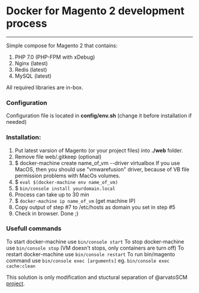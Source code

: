 # Docker for Magento 2 development process
--------
Simple compose for Magento 2 that contains:
1. PHP 7.0 (PHP-FPM with xDebug)
2. Nginx (latest)
3. Redis (latest)
4. MySQL (latest)

All required libraries are in-box.

### Configuration
Configuration file is located in **config/env.sh** (change it before installation if needed)

### Installation:

1. Put latest varsion of Magento (or your project files) into **./web** folder.
2. Remove file web/.gitkeep (optional)
3. $ docker-machine create name_of_vm --driver virtualbox
If you use MacOS, then you should use "vmwarefusion" driver, because of VB file permission problems with MacOs volumes.
4. $ `eval $(docker-machine env name_of_vm)`
5. $ `bin/console install yourdomain.local`
6. Process can take up to 30 min
7. $ `docker-machine ip name_of_vm` (get machine IP)
8. Copy output of step #7 to /etc/hosts as domain you set in step #5
9. Check in browser. Done ;)

### Usefull commands
To start docker-machine use `bin/console start`
To stop docker-machine use `bin/console stop` (VM doesn't stops, only containers are turn off)
To restart docker-machine use `bin/console restart`
To run bin/magento command use `bin/console exec [arguments]` eg. `bin/console exec cache:clean`

This solution is only modification and stuctural separation of @arvatoSCM [project][aSCM].

[aSCM]: <https://github.com/arvatoSCM/dockerize-magento2>
